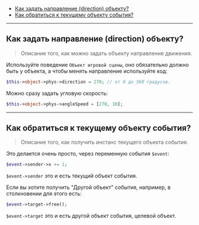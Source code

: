 - [Как задать направление (direction) объекту?](#direction)
- [Как обратиться к текущему объекту события?](#sender)

---

<a name=direction />

## Как задать направление (direction) объекту?
> Описание того, как можно задать объекту направление движения.

Используйте поведение `Объект игровой сцены`, оно обязательно должно быть у объекта, а чтобы менять направление используйте код:

```php
$this->object->phys->direction = 270; // от 0 до 360 градусов.
```

Можно сразу задать угловую скорость:

```php
$this->object->phys->angleSpeed = [270, 10];
```

---

<a name=sender />

## Как обратиться к текущему объекту события?
> Описание того, как получить инстанс текущего объекта события.

Это делается очень просто, через переменную события `$event`:

```php
$event->sender->x += 1;
```

`$event->sender` это и есть текущий объект события.

Если вы хотите получить "Другой объект" события, например, в столкновении для этого есть:

```php
$event->target->free();
```

`$event->target` это и есть другой объект события, целевой объект.